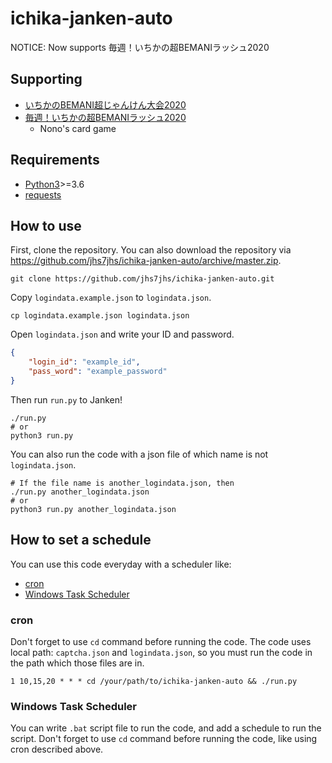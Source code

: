 # ichika-janken-auto

NOTICE: Now supports 毎週！いちかの超BEMANIラッシュ2020

## Supporting

- [いちかのBEMANI超じゃんけん大会2020](https://p.eagate.573.jp/game/bemani/bjm2020/index.html)
- [毎週！いちかの超BEMANIラッシュ2020](https://p.eagate.573.jp/game/bemani/wbr2020/index.html)
  - Nono's card game

## Requirements

- [Python3](https://www.python.org/)>=3.6
- [requests](https://requests.readthedocs.io/en/master/)

## How to use

First, clone the repository.
You can also download the repository via https://github.com/jhs7jhs/ichika-janken-auto/archive/master.zip.
```shell
git clone https://github.com/jhs7jhs/ichika-janken-auto.git
```

Copy `logindata.example.json` to `logindata.json`.
```shell
cp logindata.example.json logindata.json
```

Open `logindata.json` and write your ID and password.
```json
{
    "login_id": "example_id",
    "pass_word": "example_password"
}
```

Then run `run.py` to Janken!
```shell
./run.py
# or
python3 run.py
```

You can also run the code with a json file of which name is not `logindata.json`.
```shell
# If the file name is another_logindata.json, then
./run.py another_logindata.json
# or
python3 run.py another_logindata.json
```

## How to set a schedule

You can use this code everyday with a scheduler like:

- [cron](https://en.wikipedia.org/wiki/Cron)
- [Windows Task Scheduler](https://en.wikipedia.org/wiki/Windows_Task_Scheduler)

### cron

Don't forget to use `cd` command before running the code.
The code uses local path: `captcha.json` and `logindata.json`, so you must run the code in the path which those files are in.
```
1 10,15,20 * * * cd /your/path/to/ichika-janken-auto && ./run.py
```

### Windows Task Scheduler

You can write `.bat` script file to run the code, and add a schedule to run the script.
Don't forget to use `cd` command before running the code, like using cron described above.